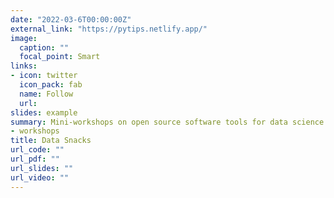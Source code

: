 ```yaml
---
date: "2022-03-6T00:00:00Z"
external_link: "https://pytips.netlify.app/"
image:
  caption: ""
  focal_point: Smart
links:
- icon: twitter
  icon_pack: fab
  name: Follow
  url: 
slides: example
summary: Mini-workshops on open source software tools for data science
- workshops
title: Data Snacks
url_code: ""
url_pdf: ""
url_slides: ""
url_video: ""
---
```

